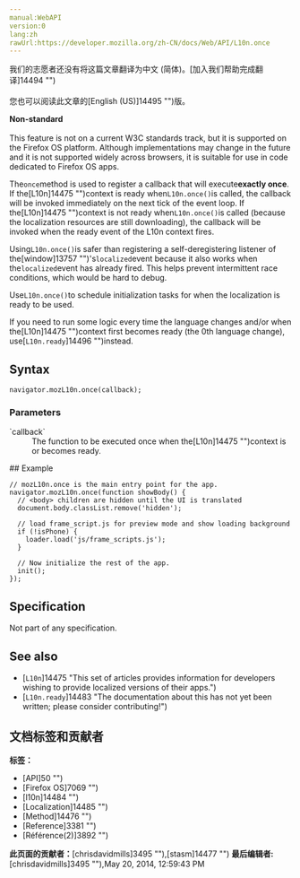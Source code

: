 ```yaml
---
manual:WebAPI
version:0
lang:zh
rawUrl:https://developer.mozilla.org/zh-CN/docs/Web/API/L10n.once
---
```




<bdi>我们的志愿者还没有将这篇文章翻译为<bdi>中文 (简体)</bdi>。[加入我们帮助完成翻译]14494 "")<br></br>您也可以阅读此文章的[English (US)]14495 "")版。</bdi>






**Non-standard**<br></br>This feature is not on a current W3C standards track, but it is supported on the Firefox OS platform. Although implementations may change in the future and it is not supported widely across browsers, it is suitable for use in code dedicated to Firefox OS apps.




The`once`method is used to register a callback that will execute**exactly once**. If the[L10n]14475 "")context is ready when`L10n.once()`is called, the callback will be invoked immediately on the next tick of the event loop. If the[L10n]14475 "")context is not ready when`L10n.once()`is called (because the localization resources are still downloading), the callback will be invoked when the ready event of the L10n context fires.




Using`L10n.once()`is safer than registering a self-deregistering listener of the[window]13757 "")&#39;s`localized`event because it also works when the`localized`event has already fired. This helps prevent intermittent race conditions, which would be hard to debug.



Use`L10n.once()`to schedule initialization tasks for when the localization is ready to be used.



If you need to run some logic every time the language changes and/or when the[L10n]14475 "")context first becomes ready (the 0th language change), use[`L10n.ready`]14496 "")instead.


## Syntax<a name="Syntax"></a>

```
navigator.mozL10n.once(callback);
```

### Parameters<a name="Parameters"></a>
<dl><dt>`callback`</dt><dd>The function to be executed once when the[L10n]14475 "")context is or becomes ready.</dd></dl>
## Example<a name="Example"></a>

```
// mozL10n.once is the main entry point for the app.
navigator.mozL10n.once(function showBody() {
  // <body> children are hidden until the UI is translated
  document.body.classList.remove('hidden');

  // load frame_script.js for preview mode and show loading background
  if (!isPhone) {
    loader.load('js/frame_scripts.js');
  }

  // Now initialize the rest of the app.
  init();
});
```

## Specification<a name="Specification"></a>


Not part of any specification.


## See also<a name="See_also"></a>

* [`L10n`]14475 "This set of articles provides information for developers wishing to provide localized versions of their apps.")
* [`L10n.ready`]14483 "The documentation about this has not yet been written; please consider contributing!")



## 文档标签和贡献者
**标签：**
* [API]50 "")
* [Firefox OS]7069 "")
* [l10n]14484 "")
* [Localization]14485 "")
* [Method]14476 "")
* [Reference]3381 "")
* [Référence(2)]3892 "")

**此页面的贡献者：**[chrisdavidmills]3495 ""),[stasm]14477 "")
**最后编辑者:**[chrisdavidmills]3495 ""),<time>May 20, 2014, 12:59:43 PM</time>


